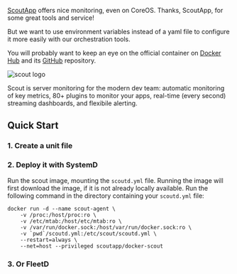 
[ScoutApp](https://scoutapp.com) offers nice monitoring, even on CoreOS. Thanks, ScoutApp, for some great tools and service!

But we want to use environment variables instead of a yaml file to configure it more easily with our orchestration tools.

You will probably want to keep an eye on the official container on [Docker Hub](https://hub.docker.com/r/scoutapp/docker-scout/) and its [GitHub](https://github.com/scoutapp/docker-scout) repository.

![scout logo](https://dl.dropboxusercontent.com/u/468982/docker_registry/scout_logo.png)

Scout is server monitoring for the modern dev team: automatic monitoring of key metrics, 80+ plugins to monitor your apps, real-time (every second) streaming dashboards, and flexibile alerting.

## Quick Start


### 1. Create a unit file



### 2. Deploy it with SystemD

Run the scout image, mounting the `scoutd.yml` file. Running the image will first download the image, if it is not already locally available.
Run the following command in the directory containing your `scoutd.yml` file:

    docker run -d --name scout-agent \
		-v /proc:/host/proc:ro \
		-v /etc/mtab:/host/etc/mtab:ro \
		-v /var/run/docker.sock:/host/var/run/docker.sock:ro \
		-v `pwd`/scoutd.yml:/etc/scout/scoutd.yml \
		--restart=always \
		--net=host --privileged scoutapp/docker-scout

### 3. Or FleetD
